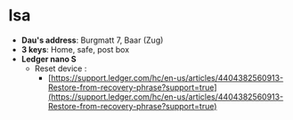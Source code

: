 # Isa

* **Dau's address**: Burgmatt 7, Baar (Zug)
* **3 keys**: Home, safe, post box
* **Ledger nano S**
  * Reset device :&#x20;
    * [https://support.ledger.com/hc/en-us/articles/4404382560913-Restore-from-recovery-phrase?support=true](https://support.ledger.com/hc/en-us/articles/4404382560913-Restore-from-recovery-phrase?support=true)
